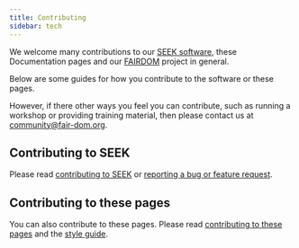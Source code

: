 ```yaml
---
title: Contributing
sidebar: tech
---
```


<i class="fa-solid fa-truck-fast fa-5x"></i>


We welcome many contributions to our [SEEK software](https://seek4science.org), these Documentation pages and our [FAIRDOM](https://fair-dom.org) project in general.

Below are some guides for how you contribute to the software or these pages.

However, if there other ways you feel you can contribute, such as running a workshop or providing training material, then please contact us at <community@fair-dom.org>.

## Contributing to SEEK

Please read [contributing to SEEK](tech/contributing-to-seek) or [reporting a bug or feature request](/tech/reporting-bugs-and-features).


## Contributing to these pages

You can also contribute to these pages.
Please read [contributing to these pages](/contributing-to-pages) and the [style guide](/style-guide).
